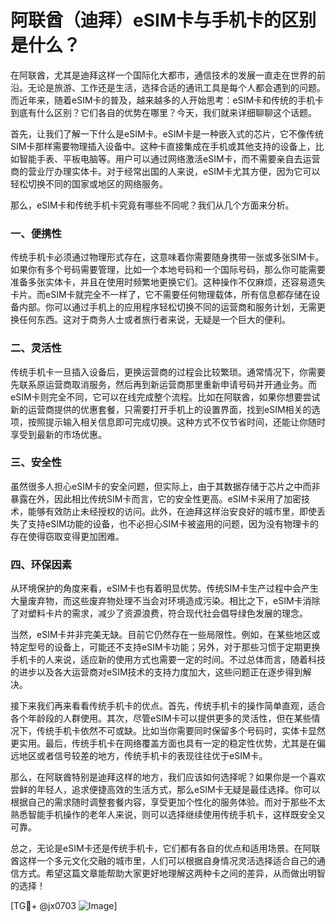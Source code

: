 # 阿联酋（迪拜）eSIM卡与手机卡的区别是什么？

在阿联酋，尤其是迪拜这样一个国际化大都市，通信技术的发展一直走在世界的前沿。无论是旅游、工作还是生活，选择合适的通讯工具是每个人都会遇到的问题。而近年来，随着eSIM卡的普及，越来越多的人开始思考：eSIM卡和传统的手机卡到底有什么区别？它们各自的优势在哪里？今天，我们就来详细聊聊这个话题。

首先，让我们了解一下什么是eSIM卡。eSIM卡是一种嵌入式的芯片，它不像传统SIM卡那样需要物理插入设备中。这种卡直接集成在手机或其他支持的设备上，比如智能手表、平板电脑等。用户可以通过网络激活eSIM卡，而不需要亲自去运营商的营业厅办理实体卡。对于经常出国的人来说，eSIM卡尤其方便，因为它可以轻松切换不同的国家或地区的网络服务。

那么，eSIM卡和传统手机卡究竟有哪些不同呢？我们从几个方面来分析。

### 一、便携性

传统手机卡必须通过物理形式存在，这意味着你需要随身携带一张或多张SIM卡。如果你有多个号码需要管理，比如一个本地号码和一个国际号码，那么你可能需要准备多张实体卡，并且在使用时频繁地更换它们。这种操作不仅麻烦，还容易遗失卡片。而eSIM卡就完全不一样了，它不需要任何物理载体，所有信息都存储在设备内部。你可以通过手机上的应用程序轻松切换不同的运营商和服务计划，无需更换任何东西。这对于商务人士或者旅行者来说，无疑是一个巨大的便利。

### 二、灵活性

传统手机卡一旦插入设备后，更换运营商的过程会比较繁琐。通常情况下，你需要先联系原运营商取消服务，然后再到新运营商那里重新申请号码并开通业务。而eSIM卡则完全不同，它可以在线完成整个流程。比如在阿联酋，如果你想要尝试新的运营商提供的优惠套餐，只需要打开手机上的设置界面，找到eSIM相关的选项，按照提示输入相关信息即可完成切换。这种方式不仅节省时间，还能让你随时享受到最新的市场优惠。

### 三、安全性

虽然很多人担心eSIM卡的安全问题，但实际上，由于其数据存储于芯片之中而非暴露在外，因此相比传统SIM卡而言，它的安全性更高。eSIM卡采用了加密技术，能够有效防止未经授权的访问。此外，在迪拜这样治安良好的城市里，即使丢失了支持eSIM功能的设备，也不必担心SIM卡被盗用的问题，因为没有物理卡的存在使得窃取变得更加困难。

### 四、环保因素

从环境保护的角度来看，eSIM卡也有着明显优势。传统SIM卡生产过程中会产生大量废弃物，而这些废弃物处理不当会对环境造成污染。相比之下，eSIM卡消除了对塑料卡片的需求，减少了资源浪费，符合现代社会倡导绿色发展的理念。

当然，eSIM卡并非完美无缺。目前它仍然存在一些局限性。例如，在某些地区或特定型号的设备上，可能还不支持eSIM卡功能；另外，对于那些习惯于定期更换手机卡的人来说，适应新的使用方式也需要一定的时间。不过总体而言，随着科技的进步以及各大运营商对eSIM技术的支持力度加大，这些问题正在逐步得到解决。

接下来我们再来看看传统手机卡的优点。首先，传统手机卡的操作简单直观，适合各个年龄段的人群使用。其次，尽管eSIM卡可以提供更多的灵活性，但在某些情况下，传统手机卡依然不可或缺。比如当你需要同时保留多个号码时，实体卡显然更实用。最后，传统手机卡在网络覆盖方面也具有一定的稳定性优势，尤其是在偏远地区或者信号较差的地方，传统手机卡的表现往往优于eSIM卡。

那么，在阿联酋特别是迪拜这样的地方，我们应该如何选择呢？如果你是一个喜欢尝鲜的年轻人，追求便捷高效的生活方式，那么eSIM卡无疑是最佳选择。你可以根据自己的需求随时调整套餐内容，享受更加个性化的服务体验。而对于那些不太熟悉智能手机操作的老年人来说，则可以选择继续使用传统手机卡，这样既安全又可靠。

总之，无论是eSIM卡还是传统手机卡，它们都有各自的优点和适用场景。在阿联酋这样一个多元文化交融的城市里，人们可以根据自身情况灵活选择适合自己的通信方式。希望这篇文章能帮助大家更好地理解这两种卡之间的差异，从而做出明智的选择！

[TG💪+ @jx0703 ![Image](https://github.com/user-attachments/assets/dbca1d08-cadb-493c-b0ec-ad6f7a83f270)]